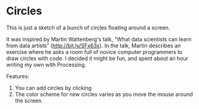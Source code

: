 Circles
=======

This is just a sketch of a bunch of circles floating around a screen.

It was inspired by Martin Wattenberg's talk, "What data scientists can learn from data artists" (http://bit.ly/SFx63x). In the talk, Martin describes an exercise where he asks a room full of novice computer programmers to draw circles with code. I decided it might be fun, and spent about an hour writing my own with Processing.

Features:

 1. You can add circles by clicking
 2. The color scheme for new circles varies as you move the mouse around the screen.
